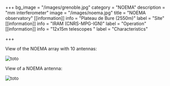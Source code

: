 +++
bg_image = "/images/grenoble.jpg"
category = "NOEMA"
description = "mm interferometer"
image = "/images/noema.jpg"
title = "NOEMA observatory"
[[information]]
info = "Plateau de Bure (2550m)"
label = "Site"
[[information]]
info = "IRAM (CNRS-MPG-IGN)"
label = "Operation"
[[information]]
info = "12x15m telescopes "
label = "Characteristics"

+++

View of the NOEMA array with 10 antennas: 

![toto](/images/noema.jpg)

View of a NOEMA antenna:

![toto](/images/noema_2.jpg)
